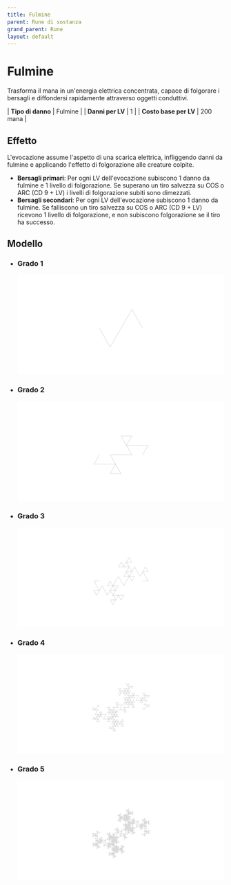 ```yaml
---
title: Fulmine
parent: Rune di sostanza
grand_parent: Rune
layout: default
---
```


# **Fulmine**

Trasforma il mana in un'energia elettrica concentrata, capace di folgorare i bersagli e diffondersi rapidamente attraverso oggetti conduttivi.

| **Tipo di danno**      | Fulmine                                   |
| **Danni per LV**       | 1                                         |
| **Costo base per LV**  | 200 mana                                  |

## Effetto
L'evocazione assume l'aspetto di una scarica elettrica, infliggendo danni da fulmine e applicando l'effetto di folgorazione alle creature colpite.  
- **Bersagli primari**: Per ogni LV dell'evocazione subiscono 1 danno da fulmine e 1 livello di folgorazione. Se superano un tiro salvezza su COS o ARC (CD 9 + LV) i livelli di folgorazione subiti sono dimezzati.
- **Bersagli secondari**: Per ogni LV dell'evocazione subiscono 1 danno da fulmine. Se falliscono un tiro salvezza su COS o ARC (CD 9 + LV) ricevono 1 livello di folgorazione, e non subiscono folgorazione se il tiro ha successo.

## Modello
- ### Grado 1<br>
  ![Grado 1](1.png "Grado 1")
- ### Grado 2<br>
  ![Grado 2](2.png "Grado 2")
- ### Grado 3<br>
  ![Grado 3](3.png "Grado 3")
- ### Grado 4<br>
  ![Grado 4](4.png "Grado 4")
- ### Grado 5<br>
  ![Grado 5](5.png "Grado 5")